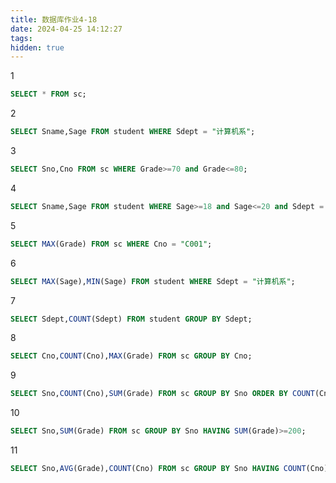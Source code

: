 ```yaml
---
title: 数据库作业4-18
date: 2024-04-25 14:12:27
tags:
hidden: true
---
```

1
```sql
SELECT * FROM sc;
```
2
```sql
SELECT Sname,Sage FROM student WHERE Sdept = "计算机系";
```
3
```sql
SELECT Sno,Cno FROM sc WHERE Grade>=70 and Grade<=80;
```
4
```sql
SELECT Sname,Sage FROM student WHERE Sage>=18 and Sage<=20 and Sdept = "计算机系";
```
5
```sql
SELECT MAX(Grade) FROM sc WHERE Cno = "C001";
```
6
```sql
SELECT MAX(Sage),MIN(Sage) FROM student WHERE Sdept = "计算机系";
```
7
```sql
SELECT Sdept,COUNT(Sdept) FROM student GROUP BY Sdept;
```
8
```sql
SELECT Cno,COUNT(Cno),MAX(Grade) FROM sc GROUP BY Cno;
```
9
```sql
SELECT Sno,COUNT(Cno),SUM(Grade) FROM sc GROUP BY Sno ORDER BY COUNT(Cno);
```
10
```sql
SELECT Sno,SUM(Grade) FROM sc GROUP BY Sno HAVING SUM(Grade)>=200;
```
11
```sql
SELECT Sno,AVG(Grade),COUNT(Cno) FROM sc GROUP BY Sno HAVING COUNT(Cno)>=2;
```
